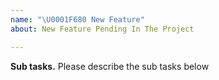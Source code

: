 ```yaml
---
name: "\U0001F680 New Feature"
about: New Feature Pending In The Project 

---
```


**Sub tasks.**
Please describe the sub tasks below
